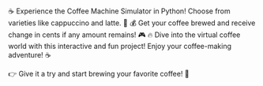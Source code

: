 ☕ Experience the Coffee Machine Simulator in Python! Choose from varieties like cappuccino and latte. 🌟
💰 Get your coffee brewed and receive change in cents if any amount remains! 🎮
🔥 Dive into the virtual coffee world with this interactive and fun project! Enjoy your coffee-making adventure! ☕

👉 Give it a try and start brewing your favorite coffee! 🚀






